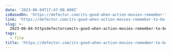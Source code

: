 ```yaml
---
date: '2023-06-04T17:47:00.000Z'
isBasedOn: 'https://defector.com/its-good-when-action-movies-remember-to-be-a-little-silly'
link: 'https://defector.com/its-good-when-action-movies-remember-to-be-a-little-silly'
slug: >-
  2023-06-04-httpsdefectorcomits-good-when-action-movies-remember-to-be-a-little-silly
tags:
  - film
title: 'https://defector.com/its-good-when-action-movies-remember-to-be-a-little-silly'
---
```


